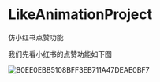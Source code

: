 # LikeAnimationProject
仿小红书点赞功能

我们先看小红书的点赞功能如下图

![B0EE0EBB5108BFF3EB711A47DEAE0BF7](https://user-images.githubusercontent.com/67728159/190854662-267f1348-9f61-45e3-8a8d-551fa613b8da.gif)

